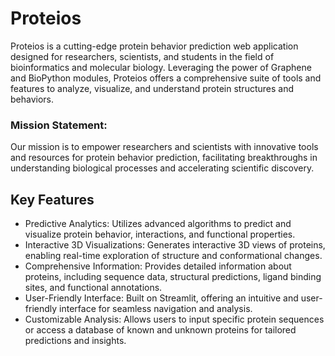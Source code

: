 # Proteios

Proteios is a cutting-edge protein behavior prediction web application designed for researchers, scientists, and students in the field of bioinformatics and molecular biology. Leveraging the power of Graphene and BioPython modules, Proteios offers a comprehensive suite of tools and features to analyze, visualize, and understand protein structures and behaviors.

### Mission Statement:
Our mission is to empower researchers and scientists with innovative tools and resources for protein behavior prediction, facilitating breakthroughs in understanding biological processes and accelerating scientific discovery.


## Key Features

- Predictive Analytics: Utilizes advanced algorithms to predict and visualize protein behavior, interactions, and functional properties.
- Interactive 3D Visualizations: Generates interactive 3D views of proteins, enabling real-time exploration of structure and conformational changes.
- Comprehensive Information: Provides detailed information about proteins, including sequence data, structural predictions, ligand binding sites, and functional annotations.
- User-Friendly Interface: Built on Streamlit, offering an intuitive and user-friendly interface for seamless navigation and analysis.
- Customizable Analysis: Allows users to input specific protein sequences or access a database of known and unknown proteins for tailored predictions and insights.


